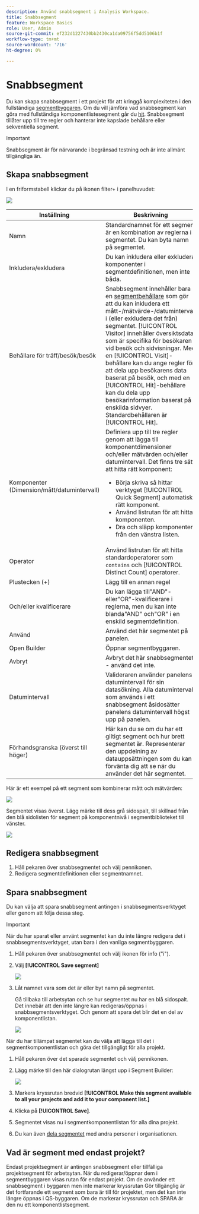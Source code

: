 ```yaml
---
description: Använd snabbsegment i Analysis Workspace.
title: Snabbsegment
feature: Workspace Basics
role: User, Admin
source-git-commit: ef232d1227430bb2430ca1da09756f5dd5106b1f
workflow-type: tm+mt
source-wordcount: '716'
ht-degree: 0%

---
```



# Snabbsegment

Du kan skapa snabbsegment i ett projekt för att kringgå komplexiteten i den fullständiga [segmentbyggaren](/help/components/segmentation/segmentation-workflow/seg-build.md). Om du vill jämföra vad snabbsegment kan göra med fullständiga komponentlistesegment går du [hit](/help/analyze/analysis-workspace/components/segments/t-freeform-project-segment.md). Snabbsegment tillåter upp till tre regler och hanterar inte kapslade behållare eller sekventiella segment.

>[!IMPORTANT]
> Snabbsegment är för närvarande i begränsad testning och är inte allmänt tillgängliga än.

## Skapa snabbsegment

I en friformstabell klickar du på ikonen filter+ i panelhuvudet:

![](assets/quick-seg1.png)

| Inställning | Beskrivning |
| --- | --- |
| Namn | Standardnamnet för ett segment är en kombination av reglerna i segmentet. Du kan byta namn på segmentet. |
| Inkludera/exkludera | Du kan inkludera eller exkludera komponenter i segmentdefinitionen, men inte båda. |
| Behållare för träff/besök/besök | Snabbsegment innehåller bara en [segmentbehållare](https://experienceleague.adobe.com/docs/analytics/components/segmentation/seg-overview.html?lang=en#section_AF2A28BE92474DB386AE85743C71B2D6) som gör att du kan inkludera ett mått-/mätvärde-/datumintervall i (eller exkludera det från) segmentet. [!UICONTROL Visitor] innehåller översiktsdata som är specifika för besökaren vid besök och sidvisningar. Med en [!UICONTROL Visit]-behållare kan du ange regler för att dela upp besökarens data baserat på besök, och med en [!UICONTROL Hit]-behållare kan du dela upp besökarinformation baserat på enskilda sidvyer. Standardbehållaren är [!UICONTROL Hit]. |
| Komponenter (Dimension/mått/datumintervall) | Definiera upp till tre regler genom att lägga till komponentdimensioner och/eller mätvärden och/eller datumintervall. Det finns tre sätt att hitta rätt komponent:<ul><li>Börja skriva så hittar verktyget [!UICONTROL Quick Segment] automatiskt rätt komponent.</li><li>Använd listrutan för att hitta komponenten.</li><li>Dra och släpp komponenter från den vänstra listen.</li></ul> |
| Operator | Använd listrutan för att hitta standardoperatorer som `contains` och [!UICONTROL Distinct Count] operatorer. |
| Plustecken (+) | Lägg till en annan regel |
| Och/eller kvalificerare | Du kan lägga till&quot;AND&quot;- eller&quot;OR&quot;-kvalificerare i reglerna, men du kan inte blanda&quot;AND&quot; och&quot;OR&quot; i en enskild segmentdefinition. |
| Använd | Använd det här segmentet på panelen. |
| Open Builder | Öppnar segmentbyggaren. |
| Avbryt | Avbryt det här snabbsegmentet - använd det inte. |
| Datumintervall | Valideraren använder panelens datumintervall för sin datasökning. Alla datumintervall som används i ett snabbsegment åsidosätter panelens datumintervall högst upp på panelen. |
| Förhandsgranska (överst till höger) | Här kan du se om du har ett giltigt segment och hur brett segmentet är. Representerar den uppdelning av datauppsättningen som du kan förvänta dig att se när du använder det här segmentet. |

Här är ett exempel på ett segment som kombinerar mått och mätvärden:

![](assets/quick-seg2.png)

Segmentet visas överst. Lägg märke till dess grå sidospalt, till skillnad från den blå sidolisten för segment på komponentnivå i segmentbiblioteket till vänster.

![](assets/quick-seg3.png)

## Redigera snabbsegment

1. Håll pekaren över snabbsegmentet och välj pennikonen.
1. Redigera segmentdefinitionen eller segmentnamnet.

## Spara snabbsegment

Du kan välja att spara snabbsegment antingen i snabbsegmentsverktyget eller genom att följa dessa steg.

>[!IMPORTANT]
>När du har sparat eller använt segmentet kan du inte längre redigera det i snabbsegmentsverktyget, utan bara i den vanliga segmentbyggaren.

1. Håll pekaren över snabbsegmentet och välj ikonen för info (&quot;i&quot;).
1. Välj **[!UICONTROL Save segment]**

   ![](assets/save-quick-seg.png)

1. Låt namnet vara som det är eller byt namn på segmentet.

   Gå tillbaka till arbetsytan och se hur segmentet nu har en blå sidospalt. Det innebär att den inte längre kan redigeras/öppnas i snabbsegmentsverktyget. Och genom att spara det blir det en del av komponentlistan.

   ![](assets/quick-seg4.png)

När du har tillämpat segmentet kan du välja att lägga till det i segmentkomponentlistan och göra det tillgängligt för alla projekt.

1. Håll pekaren över det sparade segmentet och välj pennikonen.

1. Lägg märke till den här dialogrutan längst upp i Segment Builder:

   ![](assets/project-only.png)

1. Markera kryssrutan bredvid **[!UICONTROL Make this segment available to all your projects and add it to your component list.]**
1. Klicka på **[!UICONTROL Save]**.
1. Segmentet visas nu i segmentkomponentlistan för alla dina projekt.
1. Du kan även [dela segmentet](/help/components/segmentation/segmentation-workflow/t-seg-share.md) med andra personer i organisationen.

## Vad är segment med endast projekt?

Endast projektsegment är antingen snabbsegment eller tillfälliga projektsegment för arbetsytan. När du redigerar/öppnar dem i segmentbyggaren visas rutan för endast projekt. Om de använder ett snabbsegment i byggaren men inte markerar kryssrutan Gör tillgänglig är det fortfarande ett segment som bara är till för projektet, men det kan inte längre öppnas i QS-byggaren. Om de markerar kryssrutan och SPARA är den nu ett komponentlistsegment.